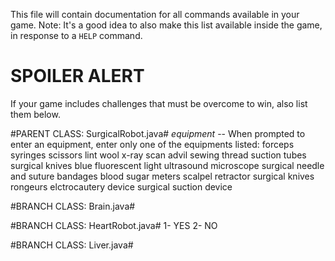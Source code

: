 This file will contain documentation for all commands available in your game.
Note:  It's a good idea to also make this list available inside the game, in response to a `HELP` command.
# SPOILER ALERT
If your game includes challenges that must be overcome to win, also list them below.

#PARENT CLASS: SurgicalRobot.java#
*equipment* -- When prompted to enter an equipment, enter only one of the equipments listed:
forceps
syringes
scissors
lint
wool
x-ray scan
advil
sewing thread
suction tubes
surgical knives
blue fluorescent light
ultrasound
microscope
surgical needle and suture
bandages
blood sugar meters
scalpel
retractor
surgical knives
rongeurs
elctrocautery device
surgical suction device

#BRANCH CLASS: Brain.java#

#BRANCH CLASS: HeartRobot.java#
1- YES
2- NO

#BRANCH CLASS: Liver.java#


